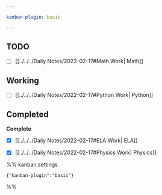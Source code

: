 ```yaml
---

kanban-plugin: basic

---
```


## TODO

- [ ] [[../../../Daily Notes/2022-02-17#Math Work| Math]]


## Working

- [ ] [[../../../Daily Notes/2022-02-17#Python Work| Python]]


## Completed

**Complete**
- [x] [[../../../Daily Notes/2022-02-17#ELA Work| ELA]]
- [x] [[../../../Daily Notes/2022-02-17#Physics Work| Physics]]




%% kanban:settings
```
{"kanban-plugin":"basic"}
```
%%